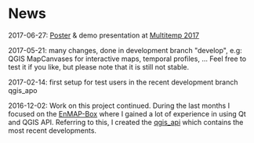 # News #
2017-06-27: [Poster](https://bitbucket.org/jakimowb/hub-timeseriesviewer/downloads/Jakimow.et.al.TimeSeriesViewer.pdf) & demo presentation at [Multitemp 2017](https://multitemp2017.vito.be)

2017-05-21: many changes, done in development branch "develop", e.g:
            QGIS MapCanvases for interactive maps, temporal profiles, ...
            Feel free to test it if you like, but please note that it is still not stable.

2017-02-14: first setup for test users in the recent development branch qgis_apo

2016-12-02: Work on this project continued. During the last months I focused on
the [EnMAP-Box](https://bitbucket.org/hu-geomatics/enmap-box) where I gained a lot of experience in using Qt and QGIS API.
Referring to this, I created the [qgis_api](/branch/qgis_api) which contains the most recent developments.
